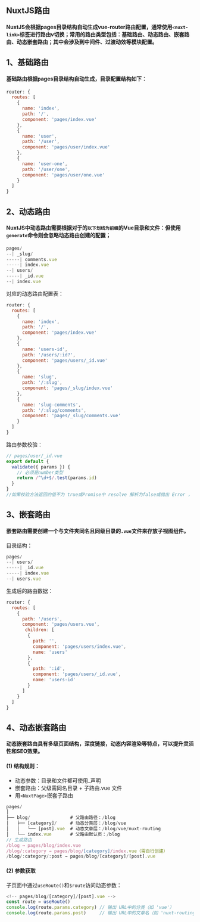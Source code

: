 ## NuxtJS路由
#### NuxtJS会根据pages目录结构自动生成vue-router路由配置，通常使用`<nuxt-link>`标签进行路由v切换；常用的路由类型包括：基础路由、动态路由、嵌套路由、动态嵌套路由；其中会涉及到中间件、过渡动效等模块配置。

## 1、基础路由
#### 基础路由根据pages目录结构自动生成，目录配置结构如下：
```js
router: {
  routes: [
    {
      name: 'index',
      path: '/',
      component: 'pages/index.vue'
    },
    {
      name: 'user',
      path: '/user',
      component: 'pages/user/index.vue'
    },
    {
      name: 'user-one',
      path: '/user/one',
      component: 'pages/user/one.vue'
    }
  ]
}
```

## 2、动态路由
#### NuxtJS中动态路由需要根据对于的`以下划线为前缀`的Vue目录和文件：但使用`generate`命令则会忽略动态路由创建的配置；
```js
pages/
--| _slug/
-----| comments.vue
-----| index.vue
--| users/
-----| _id.vue
--| index.vue
```

对应的动态路由配置表：
```js
router: {
  routes: [
    {
      name: 'index',
      path: '/',
      component: 'pages/index.vue'
    },
    {
      name: 'users-id',
      path: '/users/:id?',
      component: 'pages/users/_id.vue'
    },
    {
      name: 'slug',
      path: '/:slug',
      component: 'pages/_slug/index.vue'
    },
    {
      name: 'slug-comments',
      path: '/:slug/comments',
      component: 'pages/_slug/comments.vue'
    }
  ]
}
```
路由参数校验：
```js
// pages/user/_id.vue
export default {
  validate({ params }) {
    // 必须是number类型
    return /^\d+$/.test(params.id)
  }
}
//如果校验方法返回的值不为 true或Promise中 resolve 解析为false或抛出 Error ， Nuxt.js 将自动加载显示 404 错误页面或 500 错误页面。
```

## 3、嵌套路由
#### 嵌套路由需要创建一个与文件夹同名且同级目录的`.vue`文件来存放子视图组件。
目录结构：
```js
pages/
--| users/
-----| _id.vue
-----| index.vue
--| users.vue
```
生成后的路由数据：
```js
router: {
  routes: [
    {
      path: '/users',
      component: 'pages/users.vue',
       children: [
        {
          path: '',
          component: 'pages/users/index.vue',
          name: 'users'
        },
        {
          path: ':id',
          component: 'pages/users/_id.vue',
          name: 'users-id'
        }
      ]
    }
  ]
}
```

## 4、动态嵌套路由
#### 动态嵌套路由具有多级页面结构，深度链接，动态内容渲染等特点，可以提升灵活性和SEO效果。

#### (1) 结构规则：
- 动态参数：目录和文件都可使用_声明
- 嵌套路由：父级需同名目录 + 子路由.vue 文件 
- 用` <NuxtPage> `嵌套子路由
```js
pages/
│
├── blog/               # 父路由路径：/blog
│   ├── [category]/     # 动态分类层：/blog/vue
│   │   └── [post].vue  # 动态文章层：/blog/vue/nuxt-routing
│   └── index.vue       # 父路由默认页：/blog
// 生成路由
/blog → pages/blog/index.vue
/blog/:category → pages/blog/[category]/index.vue（需自行创建）
/blog/:category/:post → pages/blog/[category]/[post].vue
```
#### (2) 参数获取
子页面中通过`useRoute()`和`$route`访问动态参数：
```js
<!-- pages/blog/[category]/[post].vue -->
const route = useRoute()
console.log(route.params.category) // 输出 URL中的分类（如 'vue'）
console.log(route.params.post)     // 输出 URL中的文章名（如 'nuxt-routing'）

```